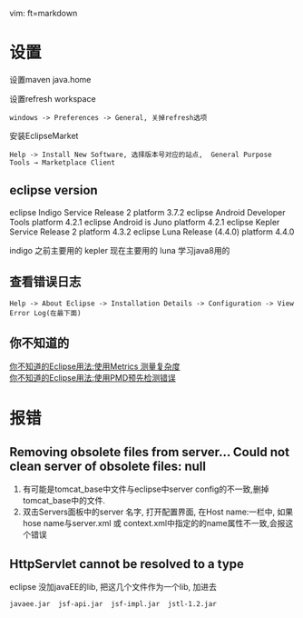   vim: ft=markdown
# 设置
设置maven java.home

设置refresh workspace

    windows -> Preferences -> General, 关掉refresh选项
安装EclipseMarket

    Help -> Install New Software, 选择版本号对应的站点,  General Purpose Tools → Marketplace Client

## eclipse version
eclipse Indigo Service Release 2    platform 3.7.2
eclipse Android Developer Tools     platform 4.2.1
eclipse Android is Juno             platform 4.2.1
eclipse Kepler Service Release 2    platform 4.3.2
eclipse Luna Release (4.4.0)        platform 4.4.0

indigo 之前主要用的
kepler 现在主要用的
luna   学习java8用的

## 查看错误日志 

    Help -> About Eclipse -> Installation Details -> Configuration -> View Error Log(在最下面)


## 你不知道的
[你不知道的Eclipse用法:使用Metrics 测量复杂度 ][1]  
[你不知道的Eclipse用法:使用PMD预先检测错误 ][2]  


# 报错

## Removing obsolete files from server... Could not clean server of obsolete files: null   
1. 有可能是tomcat_base中文件与eclipse中server config的不一致,删掉tomcat_base中的文件.
2. 双击Servers面板中的server 名字, 打开配置界面, 在Host name:一栏中, 如果hose name与server.xml 或 context.xml中指定的<host>的name属性不一致,会报这个错误

## HttpServlet cannot be resolved to a type 
eclipse 没加javaEE的lib, 把这几个文件作为一个lib, 加进去

    javaee.jar  jsf-api.jar  jsf-impl.jar  jstl-1.2.jar


[1]: http://blog.csdn.net/p106786860/article/details/9230267
[2]: http://blog.csdn.net/p106786860/article/details/9193661
